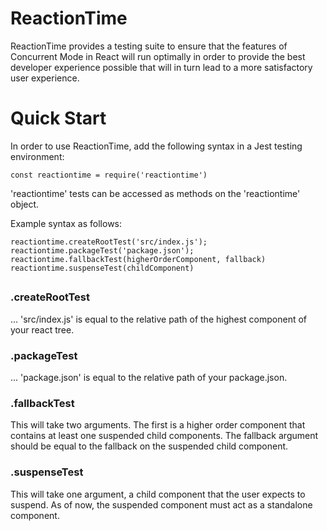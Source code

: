 # ReactionTime
ReactionTime provides a testing suite to ensure that the features of Concurrent Mode in React will run optimally in order to provide the best developer experience possible that will in turn lead to a more satisfactory user experience. 

# Quick Start
In order to use ReactionTime, add the following syntax in a Jest testing environment:

`const reactiontime = require('reactiontime')`

'reactiontime' tests can be accessed as methods on the 'reactiontime' object.

Example syntax as follows:

`reactiontime.createRootTest('src/index.js');`
<br>
`reactiontime.packageTest('package.json');`
<br>
`reactiontime.fallbackTest(higherOrderComponent, fallback)`
<br>
`reactiontime.suspenseTest(childComponent)`
<br>

## 

### .createRootTest
... 'src/index.js' is equal to the relative path of the highest component of your react tree.
<br>

### .packageTest
... 'package.json' is equal to the relative path of your package.json.
<br>

### .fallbackTest
This will take two arguments. The first is a higher order component that contains at least one suspended child components. The fallback argument should be equal to the fallback on the suspended child component. 
<br>

### .suspenseTest
This will take one argument, a child component that the user expects to suspend. As of now, the suspended component must act as a standalone component.  

